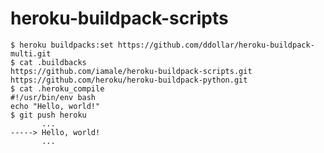 heroku-buildpack-scripts
=========================

```
$ heroku buildpacks:set https://github.com/ddollar/heroku-buildpack-multi.git
$ cat .buildbacks
https://github.com/iamale/heroku-buildpack-scripts.git
https://github.com/heroku/heroku-buildpack-python.git
$ cat .heroku_compile
#!/usr/bin/env bash
echo "Hello, world!"
$ git push heroku
       ...
-----> Hello, world!
       ...
```
